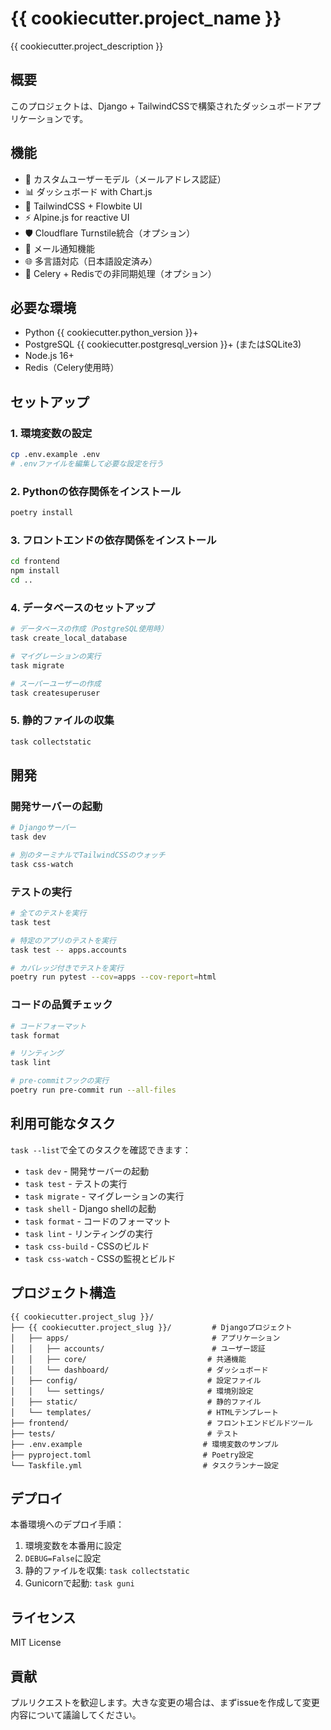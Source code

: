# {{ cookiecutter.project_name }}

{{ cookiecutter.project_description }}

## 概要

このプロジェクトは、Django + TailwindCSSで構築されたダッシュボードアプリケーションです。

## 機能

- 🔐 カスタムユーザーモデル（メールアドレス認証）
- 📊 ダッシュボード with Chart.js
- 🎨 TailwindCSS + Flowbite UI
- ⚡ Alpine.js for reactive UI
- 🛡️ Cloudflare Turnstile統合（オプション）
- 📧 メール通知機能
- 🌐 多言語対応（日本語設定済み）
- 🚀 Celery + Redisでの非同期処理（オプション）

## 必要な環境

- Python {{ cookiecutter.python_version }}+
- PostgreSQL {{ cookiecutter.postgresql_version }}+ (またはSQLite3)
- Node.js 16+
- Redis（Celery使用時）

## セットアップ

### 1. 環境変数の設定

```bash
cp .env.example .env
# .envファイルを編集して必要な設定を行う
```

### 2. Pythonの依存関係をインストール

```bash
poetry install
```

### 3. フロントエンドの依存関係をインストール

```bash
cd frontend
npm install
cd ..
```

### 4. データベースのセットアップ

```bash
# データベースの作成（PostgreSQL使用時）
task create_local_database

# マイグレーションの実行
task migrate

# スーパーユーザーの作成
task createsuperuser
```

### 5. 静的ファイルの収集

```bash
task collectstatic
```

## 開発

### 開発サーバーの起動

```bash
# Djangoサーバー
task dev

# 別のターミナルでTailwindCSSのウォッチ
task css-watch
```

### テストの実行

```bash
# 全てのテストを実行
task test

# 特定のアプリのテストを実行
task test -- apps.accounts

# カバレッジ付きでテストを実行
poetry run pytest --cov=apps --cov-report=html
```

### コードの品質チェック

```bash
# コードフォーマット
task format

# リンティング
task lint

# pre-commitフックの実行
poetry run pre-commit run --all-files
```

## 利用可能なタスク

`task --list`で全てのタスクを確認できます：

- `task dev` - 開発サーバーの起動
- `task test` - テストの実行
- `task migrate` - マイグレーションの実行
- `task shell` - Django shellの起動
- `task format` - コードのフォーマット
- `task lint` - リンティングの実行
- `task css-build` - CSSのビルド
- `task css-watch` - CSSの監視とビルド

## プロジェクト構造

```
{{ cookiecutter.project_slug }}/
├── {{ cookiecutter.project_slug }}/         # Djangoプロジェクト
│   ├── apps/                                # アプリケーション
│   │   ├── accounts/                        # ユーザー認証
│   │   ├── core/                           # 共通機能
│   │   └── dashboard/                      # ダッシュボード
│   ├── config/                             # 設定ファイル
│   │   └── settings/                       # 環境別設定
│   ├── static/                             # 静的ファイル
│   └── templates/                          # HTMLテンプレート
├── frontend/                               # フロントエンドビルドツール
├── tests/                                  # テスト
├── .env.example                           # 環境変数のサンプル
├── pyproject.toml                         # Poetry設定
└── Taskfile.yml                           # タスクランナー設定
```

## デプロイ

本番環境へのデプロイ手順：

1. 環境変数を本番用に設定
2. `DEBUG=False`に設定
3. 静的ファイルを収集: `task collectstatic`
4. Gunicornで起動: `task guni`

## ライセンス

MIT License

## 貢献

プルリクエストを歓迎します。大きな変更の場合は、まずissueを作成して変更内容について議論してください。
